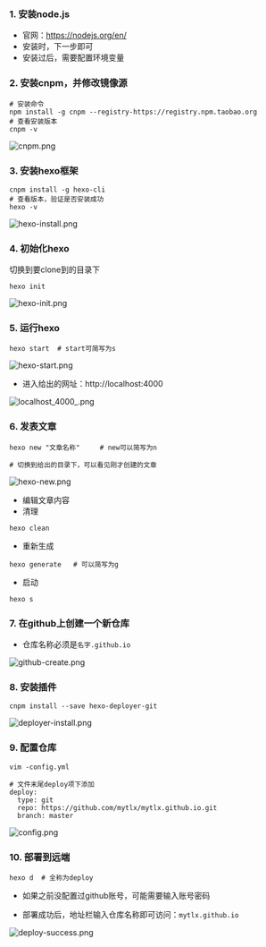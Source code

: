 ### 1. 安装node.js

* 官网：https://nodejs.org/en/
* 安装时，下一步即可
* 安装过后，需要配置环境变量



### 2. 安装cnpm，并修改镜像源

```shell
# 安装命令
npm install -g cnpm --registry-https://registry.npm.taobao.org
# 查看安装版本
cnpm -v
```

![cnpm.png](./img/cnpm.png)



### 3. 安装hexo框架

```shell
cnpm install -g hexo-cli
# 查看版本，验证是否安装成功
hexo -v
```

![hexo-install.png](./img/hexo-install.png)



### 4. 初始化hexo

切换到要clone到的目录下

```shell
hexo init
```

![hexo-init.png](./img/hexo-init.png)



### 5. 运行hexo

```shell
hexo start	# start可简写为s
```

![hexo-start.png](./img/hexo-start.png)

* 进入给出的网址：http://localhost:4000

![localhost_4000_.png](./img/localhost_4000_.png)



### 6. 发表文章

```shell
hexo new "文章名称"		# new可以简写为n

# 切换到给出的目录下，可以看见刚才创建的文章
```

![hexo-new.png](./img/hexo-new.png)



* 编辑文章内容
* 清理

```shell
hexo clean
```

* 重新生成

```shell
hexo generate	# 可以简写为g
```

* 启动

```shell
hexo s
```



### 7. 在github上创建一个新仓库

* 仓库名称必须是`名字.github.io`

![github-create.png](./img/github-create.png)



### 8. 安装插件

```shell
cnpm install --save hexo-deployer-git
```



![deployer-install.png](./img/deployer-install.png)



### 9. 配置仓库

```shell
vim -config.yml

# 文件末尾deploy项下添加
deploy:
  type: git
  repo: https://github.com/mytlx/mytlx.github.io.git
  branch: master
```



![config.png](./img/config.png)

### 10. 部署到远端

```shell
hexo d 	# 全称为deploy
```

* 如果之前没配置过github账号，可能需要输入账号密码

* 部署成功后，地址栏输入仓库名称即可访问：`mytlx.github.io`

![deploy-success.png](./img/deploy-success.png)



